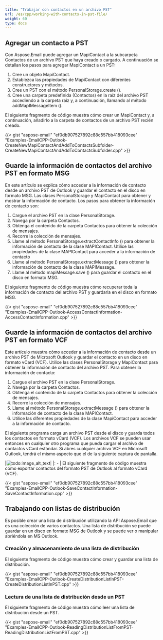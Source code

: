 ```yaml
---
title: "Trabajar con contactos en un archivo PST"
url: /es/cpp/working-with-contacts-in-pst-file/
weight: 60
type: docs
---
```


## **Agregar un contacto a PST**
Con Aspose.Email puede agregar un MapiContact a la subcarpeta Contactos de un archivo PST que haya creado o cargado. A continuación se detallan los pasos para agregar MapiContact a un PST:

1. Cree un objeto MapiContact.
1. Establezca las propiedades de MapiContact con diferentes constructores y métodos.
1. Cree un PST con el método PersonalStorage.create ().
1. Cree una carpeta predefinida (Contactos) en la raíz del archivo PST accediendo a la carpeta raíz y, a continuación, llamando al método addMapIMessageItem ().

El siguiente fragmento de código muestra cómo crear un MapiContact y, a continuación, añadirlo a la carpeta de contactos de un archivo PST recién creado.



{{< gist "aspose-email" "ef0db907527892c88c557bb418093cee" "Examples-EmailCPP-Outlook-CreateNewMapiContactAndAddToContactsSubfolder-CreateNewMapiContactAndAddToContactsSubfolder.cpp" >}}
## **Guarde la información de contactos del archivo PST en formato MSG**
En este artículo se explica cómo acceder a la información de contacto desde un archivo PST de Outlook y guardar el contacto en el disco en formato MSG. Las clases PersonalStorage y MapiContact para obtener y mostrar la información de contacto. Los pasos para obtener la información de contacto son:

1. Cargue el archivo PST en la clase PersonalStorage.
1. Navega por la carpeta Contactos.
1. Obtenga el contenido de la carpeta Contactos para obtener la colección de mensajes.
1. Recorre la colección de mensajes.
1. Llame al método PersonalStorage.extractContactInfo () para obtener la información de contacto de la clase MAPIContact. Utilice las propiedades de la clase MAPIContact para acceder a la información de contacto
1. Llame al método PersonalStorage.extractMessage () para obtener la información de contacto de la clase MAPIMessage.
1. Llame al método mapiMessage.save () para guardar el contacto en el disco en formato MSG.

El siguiente fragmento de código muestra cómo recuperar toda la información de contacto del archivo PST y guardarla en el disco en formato MSG.



{{< gist "aspose-email" "ef0db907527892c88c557bb418093cee" "Examples-EmailCPP-Outlook-AccessContactInformation-AccessContactInformation.cpp" >}}
## **Guarde la información de contactos del archivo PST en formato VCF**
Este artículo muestra cómo acceder a la información de contacto desde un archivo PST de Microsoft Outlook y guardar el contacto en un disco en formato vCard (VCF). Utilice las clases PersonalStorage y MapiContact para obtener la información de contacto del archivo PST. Para obtener la información de contacto:

1. Cargue el archivo PST en la clase PersonalStorage.
1. Navega por la carpeta Contactos.
1. Obtenga el contenido de la carpeta Contactos para obtener la colección de mensajes.
1. Recorre la colección de mensajes.
1. Llame al método PersonalStorage.extractMessage () para obtener la información de contacto de la clase MAPIContact.
1. Utilice las diferentes propiedades de la clase MapiContact para acceder a la información de contacto.

El siguiente programa carga un archivo PST desde el disco y guarda todos los contactos en formato vCard (VCF). Los archivos VCF se pueden usar entonces en cualquier otro programa que pueda cargar el archivo de contactos vCard estándar. Si abres cualquier archivo VCF en Microsoft Outlook, tendrá el mismo aspecto que el de la siguiente captura de pantalla.

|![todo:image_alt_text](working-with-contacts-in-pst-file_1.png)|
|: - |
El siguiente fragmento de código muestra cómo exportar contactos del formato PST de Outlook al formato vCard (VCF).



{{< gist "aspose-email" "ef0db907527892c88c557bb418093cee" "Examples-EmailCPP-Outlook-SaveContactInformation-SaveContactInformation.cpp" >}}
## **Trabajando con listas de distribución**
Es posible crear una lista de distribución utilizando la API Aspose.Email que es una colección de varios contactos. Una lista de distribución se puede guardar en un disco en formato MSG de Outlook y se puede ver o manipular abriéndola en MS Outlook.
### **Creación y almacenamiento de una lista de distribución**
El siguiente fragmento de código muestra cómo crear y guardar una lista de distribución.



{{< gist "aspose-email" "ef0db907527892c88c557bb418093cee" "Examples-EmailCPP-Outlook-CreateDistributionListInPST-CreateDistributionListInPST.cpp" >}}
### **Lectura de una lista de distribución desde un PST**
El siguiente fragmento de código muestra cómo leer una lista de distribución desde un PST.



{{< gist "aspose-email" "ef0db907527892c88c557bb418093cee" "Examples-EmailCPP-Outlook-ReadingDistributionListFromPST-ReadingDistributionListFromPST.cpp" >}}
